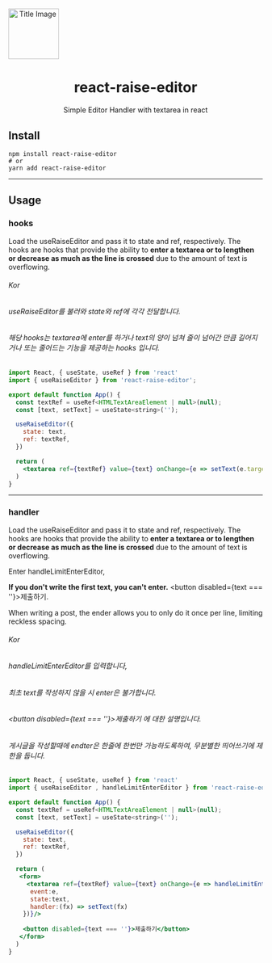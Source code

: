 # <div align="center">

<div align="center" style="width: 100px;" >
<img src="" style="width: 100px;" alt="Title Image">
</div>
<h1 align="center">react-raise-editor</h1>

<p align="center">
Simple Editor Handler with textarea in react
</p>
</div>

## Install

    npm install react-raise-editor
    # or
    yarn add react-raise-editor

---

## Usage

### hooks

Load the useRaiseEditor and pass it to state and ref, respectively.
The hooks are hooks that provide the ability to **enter a textarea or to lengthen or decrease as much as the line is crossed** due to the amount of text is overflowing.

###### Kor
###### useRaiseEditor를 불러와 state와 ref에 각각 전달합니다.
###### 해당 hooks는 textarea에 enter를 하거나 text의 양이 넘쳐 줄이 넘어간 만큼 길어지거나 또는 줄어드는 기능을 제공하는 hooks 입니다.

```jsx
import React, { useState, useRef } from 'react'
import { useRaiseEditor } from 'react-raise-editor';

export default function App() {
  const textRef = useRef<HTMLTextAreaElement | null>(null); 
  const [text, setText] = useState<string>('');

  useRaiseEditor({
    state: text,
    ref: textRef,
  })

  return (
    <textarea ref={textRef} value={text} onChange={e => setText(e.target.value)}/>
  )
}
```

---

### handler

Load the useRaiseEditor and pass it to state and ref, respectively.
The hooks are hooks that provide the ability to **enter a textarea or to lengthen or decrease as much as the line is crossed** due to the amount of text is overflowing.

Enter handleLimitEnterEditor, 

**If you don't write the first text, you can't enter.**
<button disabled={text === ''}>제출하기</buton>.

When writing a post, the ender allows you to only do it once per line, limiting reckless spacing.

###### Kor
###### handleLimitEnterEditor를 입력합니다, 

###### 최초 text를 작성하지 않을 시 enter은 불가합니다. 
###### <button disabled={text === ''}>제출하기</button> 에 대한 설명입니다.

###### 게시글을 작성할때에 endter은 한줄에 한번만 가능하도록하여, 무분별한 띄어쓰기에 제한을 둡니다.

```jsx
import React, { useState, useRef } from 'react'
import { useRaiseEditor , handleLimitEnterEditor } from 'react-raise-editor';

export default function App() {
  const textRef = useRef<HTMLTextAreaElement | null>(null); 
  const [text, setText] = useState<string>('');

  useRaiseEditor({
    state: text,
    ref: textRef,
  })

  return (
   <form>
     <textarea ref={textRef} value={text} onChange={e => handleLimitEnterEditor({
      event:e,
      state:text,
      handler:(fx) => setText(fx)
    })}/>
    
    <button disabled={text === ''}>제출하기</button>
   </form>
  )
}
```